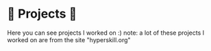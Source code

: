 # 🧩 Projects 🧩
Here you can see projects I worked on :)
note: a lot of these projects I worked on are from the site "hyperskill.org"
